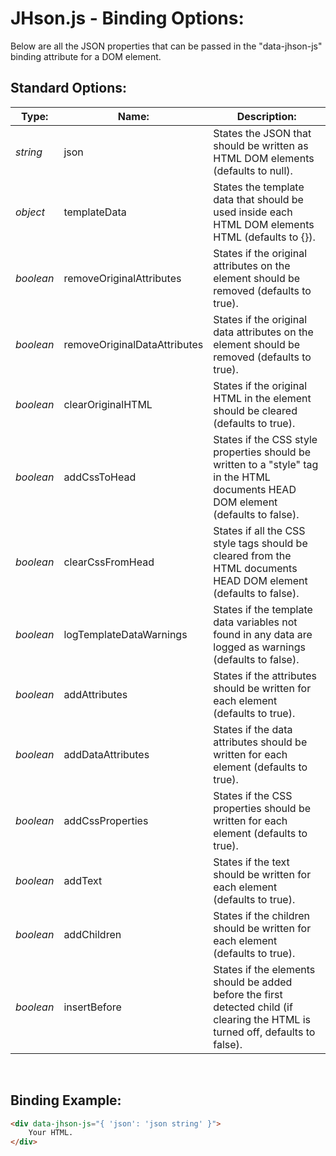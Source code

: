 # JHson.js - Binding Options:

Below are all the JSON properties that can be passed in the "data-jhson-js" binding attribute for a DOM element.


## Standard Options:

| Type: | Name: | Description: |
| --- | --- | --- |
| *string* | json | States the JSON that should be written as HTML DOM elements (defaults to null). |
| *object* | templateData | States the template data that should be used inside each HTML DOM elements HTML (defaults to {}). |
| *boolean* | removeOriginalAttributes | States if the original attributes on the element should be removed (defaults to true). |
| *boolean* | removeOriginalDataAttributes | States if the original data attributes on the element should be removed (defaults to true). |
| *boolean* | clearOriginalHTML | States if the original HTML in the element should be cleared (defaults to true). |
| *boolean* | addCssToHead | States if the CSS style properties should be written to a "style" tag in the HTML documents HEAD DOM element (defaults to false). |
| *boolean* | clearCssFromHead | States if all the CSS style tags should be cleared from the HTML documents HEAD DOM element (defaults to false). |
| *boolean* | logTemplateDataWarnings | States if the template data variables not found in any data are logged as warnings (defaults to false). |
| *boolean* | addAttributes | States if the attributes should be written for each element (defaults to true). |
| *boolean* | addDataAttributes | States if the data attributes should be written for each element (defaults to true). |
| *boolean* | addCssProperties | States if the CSS properties should be written for each element (defaults to true). |
| *boolean* | addText | States if the text should be written for each element (defaults to true). |
| *boolean* | addChildren | States if the children should be written for each element (defaults to true). |
| *boolean* | insertBefore | States if the elements should be added before the first detected child (if clearing the HTML is turned off, defaults to false). |

<br/>


## Binding Example:

```markdown
<div data-jhson-js="{ 'json': 'json string' }">
    Your HTML.
</div>
```